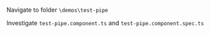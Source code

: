 Navigate to folder `\demos\test-pipe`

Investigate `test-pipe.component.ts` and `test-pipe.component.spec.ts`
